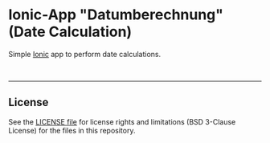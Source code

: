 # Ionic-App "Datumberechnung" (Date Calculation) #

Simple [Ionic](https://ionicframework.com) app to perform date calculations.

<br>

----
## License ##

See the [LICENSE file](LICENSE.md) for license rights and limitations (BSD 3-Clause License)
for the files in this repository.
